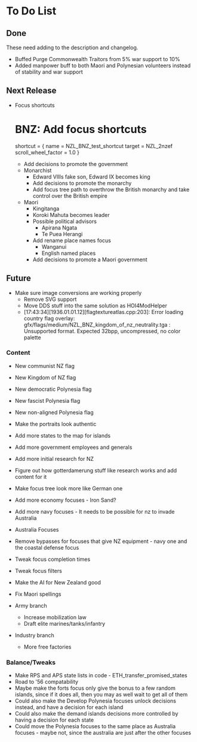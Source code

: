 # To Do List

## Done

These need adding to the description and changelog.
- Buffed Purge Commonwealth Traitors from 5% war support to 10%
- Added manpower buff to both Maori and Polynesian volunteers instead of stability and war support

## Next Release

- Focus shortcuts

	# BNZ: Add focus shortcuts
	
	shortcut = {
		name = NZL_BNZ_test_shortcut
		target = NZL_2nzef
		scroll_wheel_factor = 1.0
	}

  - Add decisions to promote the government
  - Monarchist
    - Edward VIIIs fake son, Edward IX becomes king
    - Add decisions to promote the monarchy
    - Add focus tree path to overthrow the British monarchy and take control over the British empire
  - Maori
    - Kingitanga
    - Koroki Mahuta becomes leader
    - Possible political advisors
      - Apirana Ngata
      - Te Puea Herangi
    - Add rename place names focus
      - Wanganui
      - English named places
    - Add decisions to promote a Maori government

## Future

- Make sure image conversions are working properly
  - Remove SVG support
  - Move DDS stuff into the same solution as HOI4ModHelper
  - [17:43:34][1936.01.01.12][flagtextureatlas.cpp:203]: Error loading country flag overlay: gfx/flags/medium/NZL_BNZ_kingdom_of_nz_neutrality.tga : Unsupported format. Expected 32bpp, uncompressed, no color palette

### Content

- New communist NZ flag
- New Kingdom of NZ flag
- New democratic Polynesia flag
- New fascist Polynesia flag
- New non-aligned Polynesia flag
- Make the portraits look authentic

- Add more states to the map for islands
- Add more government employees and generals
- Add more initial research for NZ

- Figure out how gotterdamerung stuff like research works and add content for it
- Make focus tree look more like German one

- Add more economy focuses - Iron Sand?
- Add more navy focuses - It needs to be possible for nz to invade Australia
- Australia Focuses
- Remove bypasses for focuses that give NZ equipment - navy one and the coastal defense focus
- Tweak focus completion times
- Tweak focus filters
- Make the AI for New Zealand good
- Fix Maori spellings

- Army branch
  - Increase mobilization law
  - Draft elite marines/tanks/infantry

- Industry branch
  - More free factories

### Balance/Tweaks

- Make RPS and APS state lists in code - ETH_transfer_promised_states
- Road to '56 compatability
- Maybe make the forts focus only give the bonus to a few random islands, since if it does all, then you may as well wait to get all of them
- Could also make the Develop Polynesia focuses unlock decisions instead, and have a decision for each island
- Could also make the demand islands decisions more controlled by having a decision for each state
- Could move the Polynesia focuses to the same place as Australia focuses - maybe not, since the australia are just after the other focuses

